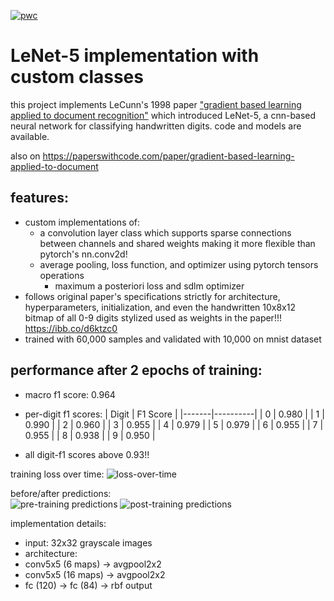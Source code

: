 [![pwc](https://img.shields.io/endpoint.svg?url=https://paperswithcode.com/badge/gradient-based-learning-applied-to-document/handwritten-digit-recognition-on-digits-1)](https://paperswithcode.com/sota/handwritten-digit-recognition-on-digits-1?p=gradient-based-learning-applied-to-document)

# LeNet-5 implementation with custom classes

this project implements LeCunn's 1998 paper ["gradient based learning applied to document recognition"](http://vision.stanford.edu/cs598_spring07/papers/lecun98.pdf) which introduced LeNet-5, a cnn-based neural network for classifying handwritten digits. code and models are available.

also on https://paperswithcode.com/paper/gradient-based-learning-applied-to-document

## features:
- custom implementations of:
  - a convolution layer class which supports sparse connections between channels and shared weights making it more flexible than pytorch's nn.conv2d!
  - average pooling, loss function, and optimizer using pytorch tensors operations 
    - maximum a posteriori loss and sdlm optimizer
- follows original paper's specifications strictly for architecture, hyperparameters, initialization, and even the handwritten 10x8x12 bitmap of all 0-9 digits stylized used as weights in the paper!!! https://ibb.co/d6ktzc0
- trained with 60,000 samples and validated with 10,000 on mnist dataset

## performance after 2 epochs of training:
- macro f1 score: 0.964 
- per-digit f1 scores:
  | Digit | F1 Score |
  |-------|----------|
  | 0     | 0.980    |
  | 1     | 0.990    |
  | 2     | 0.960    |
  | 3     | 0.955    |
  | 4     | 0.979    |
  | 5     | 0.979    |
  | 6     | 0.955    |
  | 7     | 0.955    |
  | 8     | 0.938    |
  | 9     | 0.950    |
  
- all digit-f1 scores above 0.93!!

training loss over time:
![loss-over-time](https://github.com/user-attachments/assets/c120031b-8aae-4a7b-987b-22330ea578dc)

before/after predictions:  
![pre-training predictions](https://github.com/user-attachments/assets/88bb8314-6cfc-4ae2-89bb-8a9e44505977)
![post-training predictions](https://github.com/user-attachments/assets/91b42650-4e7f-4e7e-a672-407cdf0683d4)

implementation details:
- input: 32x32 grayscale images
- architecture: 
 - conv5x5 (6 maps) -> avgpool2x2 
 - conv5x5 (16 maps) -> avgpool2x2
 - fc (120) -> fc (84) -> rbf output

